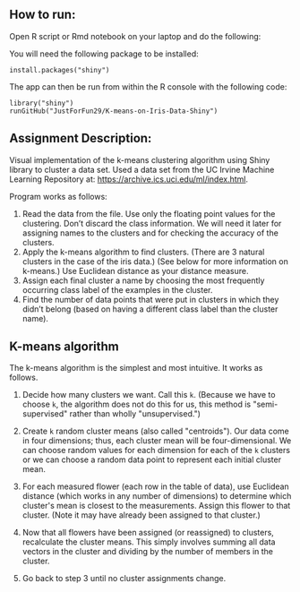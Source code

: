 ## How to run:

Open R script or Rmd notebook on your laptop and do the following:

You will need the following package to be installed:
```
install.packages("shiny")
```

The app can then be run from within the R console with the following code:
```
library("shiny")  
runGitHub("JustForFun29/K-means-on-Iris-Data-Shiny")  
```

## Assignment Description:

Visual implementation of the k-means clustering algorithm using Shiny library to cluster a data set. Used a data set from the UC Irvine Machine Learning Repository at: https://archive.ics.uci.edu/ml/index.html.



Program works as follows:

1. Read the data from the file. Use only the floating point values for the clustering. Don’t discard the class information. We will need it later for assigning names to the clusters and for checking the accuracy of the clusters.
2. Apply the k-means algorithm to find clusters. (There are 3 natural clusters in the case of the iris data.) (See below for more information on k-means.) Use Euclidean distance as your distance measure.
3. Assign each final cluster a name by choosing the most frequently occurring class label of the examples in the cluster.
4. Find the number of data points that were put in clusters in which they didn’t belong (based on having a different class label than the cluster name).

## K-means algorithm

The k-means algorithm is the simplest and most intuitive. It works as
follows.

1. Decide how many clusters we want. Call this `k`. (Because we have
   to choose `k`, the algorithm does not do this for us, this method
   is "semi-supervised" rather than wholly "unsupervised.")

2. Create `k` random cluster means (also called "centroids"). Our
   data come in four dimensions; thus, each cluster mean will be
   four-dimensional. We can choose random values for each dimension
   for each of the `k` clusters or we can choose a random data point
   to represent each initial cluster mean.

3. For each measured flower (each row in the table of data), use
   Euclidean distance (which works in any number of dimensions) to
   determine which cluster's mean is closest to the
   measurements. Assign this flower to that cluster. (Note it may
   have already been assigned to that cluster.)

4. Now that all flowers have been assigned (or reassigned) to
   clusters, recalculate the cluster means. This simply involves
   summing all data vectors in the cluster and dividing by the
   number of members in the cluster.

5. Go back to step 3 until no cluster assignments change.
